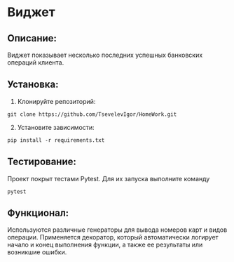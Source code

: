 # Виджет
## Описание:
Виджет показывает несколько последних успешных банковских операций клиента.
## Установка:
1. Клонируйте репозиторий:
```
git clone https://github.com/TsevelevIgor/HomeWork.git
```
2. Установите зависимости:
```
pip install -r requirements.txt
```
## Тестирование:
Проект покрыт тестами Pytest. Для их запуска выполните команду
```
pytest
```
## Функционал:
Используются различные генераторы для вывода номеров карт и видов операции.
Применяется декоратор, который автоматически логирует начало и конец выполнения функции, а также ее результаты или возникшие ошибки.

